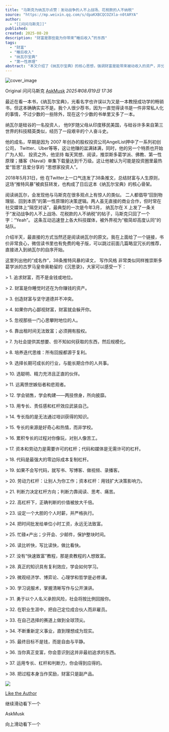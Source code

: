 ```yaml
---
title: "马斯克为纳瓦尔点赞：发动战争的人不上战场、花税款的人不纳税"
source: "https://mp.weixin.qq.com/s/dpaKXBCQCOZXla-n0tARYA"
author:
  - "[[问问马斯克]]"
published:
created: 2025-08-20
description: "财富是那些能为你带来“睡后收入”的东西"
tags:
  - "财富"
  - "睡后收入"
  - "纳瓦尔宝典"
  - "第一性原理"
abstract: "本文介绍了《纳瓦尔宝典》的核心思想，强调财富是能带来被动收入的资产，并分享了纳瓦尔的38条财富原则，同时提到马斯克对其观点的认同。"
---
```

![cover_image](https://mmbiz.qpic.cn/sz_mmbiz_jpg/ic6XMhm9LpKgEwZ3C1gNnDyJ1RRINbesTUUkWZvuKDjDTnYeVKD34RQK8l6mAbibnm6ZVlARZnhjJrAwanS6VicPQ/0?wx_fmt=jpeg)

Original 问问马斯克 [AskMusk](https://mp.weixin.qq.com/s/) *2025年08月19日 17:36*

最近在看一本书，《纳瓦尔宝典》，光看名字也许误以为又是一本教授成功学的畅销书，但这本确确实实不是。我个人很少荐书，因为一直觉得读书是一件非常私人化的事情，不过少数的一些除外，现在这个少数的书单里又多了一本。

纳瓦尔是硅谷的一名投资人， 他9岁随父母从印度移民美国，与硅谷许多来自第三世界的科技精英类似，经历了一段艰辛的个人奋斗史。

他的成名，早期是因为 2007 年创办的股权投资公司AngelList押中了一系列初创公司， Twitter、Uber等等，这让他赚的盆满钵满，同时，他的另一个特质也开始广为人知， 投资之外，他坚持 每天冥想、阅读，推崇斯多葛学派、佛教、第一性原理；播客《Naval》单集下载量达到千万级。这让他被认为可能是投资圈里最热爱“哲思”且爱分享的 “思想家投资人”。

2018年5月31日，他 在Twitter上一口气连发了38条推文，总结财富与人生原则，这场“推特风暴”被疯狂转发，也构成了日后这本《纳瓦尔宝典》的核心骨架。

阅读纳瓦尔，会发现他与马斯克在很多观点上有惊人的类似。 二人都倡导“回到物理层、回到本质”的第一性原理的决策逻辑。两人虽无直接的商业合作，但时常在社交媒体上“隔空对话”，最典型的一次是今年3月， 纳瓦尔在 X 上发了一条关于“发动战争的人不上战场、花税款的人不纳税”的帖子，马斯克只回了一个字：“Yeah”。 这条互动迅速登上各大科技媒体，被外界视为“极简却高度认同”的站队。

介绍半天，最直接的方式当然还是阅读纳瓦尔的原文。我在上面给了一个链接，书价非常良心，微信读书里也有免费的电子版，可以跳过前面几篇略显冗长的推荐，直接进入到纳瓦尔的自序开始。

这里列出他的“成名作”，38条推特风暴的译文， 写作风格 非常类似同样推崇斯多葛学派的古罗马皇帝奥勒留的《沉思录》，大家可以感受一下：

\> 1. 追求财富，而不是金钱或地位。

\> 2. 财富是你睡觉时还在为你赚钱的资产。

\> 3. 创造财富与坚守道德并不冲突。

\> 4. 如果你内心鄙视财富，财富就会躲开你。

\> 5. 忽视那些一门心思攀附地位的人。

\> 6. 靠出租时间无法致富；必须拥有股权。

\> 7. 为社会提供其想要、但不知如何获取的东西，然后规模化。

\> 8. 培养迭代思维：所有回报都源于复利。

\> 9. 选择长期可成长的行业，与能长期合作的人共事。

\> 10. 选聪明、精力充沛且正直的伙伴。

\> 11. 远离愤世嫉俗者和悲观者。

\> 12. 学会销售，学会构建——两技傍身，所向披靡。

\> 13. 用专长、责任感和杠杆效应武装自己。

\> 14. 专长指的是无法通过培训获得的知识。

\> 15. 专长的来源是好奇心和热情，而非学校。

\> 16. 累积专长的过程对你像玩，对别人像苦工。

\> 17. 资本和劳动力是需要许可的杠杆；代码和媒体是无需许可的杠杆。

\> 18. 代码是最强大的零边际成本复制杠杆。

\> 19. 如果不会写代码，就写书、写博客、做视频、录播客。

\> 20. 劳动力杠杆：让别人为你工作；资本杠杆：用钱扩大决策影响力。

\> 21. 判断力决定杠杆方向；判断力靠阅读、思考、痛苦。

\> 22. 高杠杆下，正确判断的价值被放大千倍。

\> 23. 设定一个大胆的个人时薪，并严格执行。

\> 24. 把时间批发给单位小时工资，永远无法致富。

\> 25. 忙碌≠产出；少开会、少邮件，保护整块时间。

\> 26. 读比听快，写比读快，做比看快。

\> 27. 没有“快速致富”教程，那是卖教程的人想致富。

\> 28. 真正的知识具有复利效应，学会如何学习。

\> 29. 微观经济学、博弈论、心理学和哲学是必修课。

\> 30. 学习说服术，掌握清晰写作与公开演讲。

\> 31. 勇于以个人名义承担风险，社会将按比例回报你。

\> 32. 在职业生涯中，把自己定位成合伙人而非雇员。

\> 33. 在自己选择的赛道上做到全球顶尖。

\> 34. 不断重新定义事业，直到理想成为现实。

\> 35. 最终目标不是钱，而是自由与平静。

\> 36. 当你真正变富，你会意识到这并非最初追求的东西。

\> 37. 运用专长、杠杆和判断力，你会得到应得的。

\> 38. 把过程本身当作奖励，财富只是副产品。

![](https://mmbiz.qlogo.cn/sz_mmbiz_jpg/Xm1GOMVzicZ4jpOanyQ39Mzxg97lro5Uo2eHMOGcw0kjlIGsfyKxQJDvrRzoUJ6oOh9qadOWojticsj7TiadCia8XQ/0?wx_fmt=jpeg)

 [Like the Author](https://mp.weixin.qq.com/s/)

继续滑动看下一个

AskMusk

向上滑动看下一个